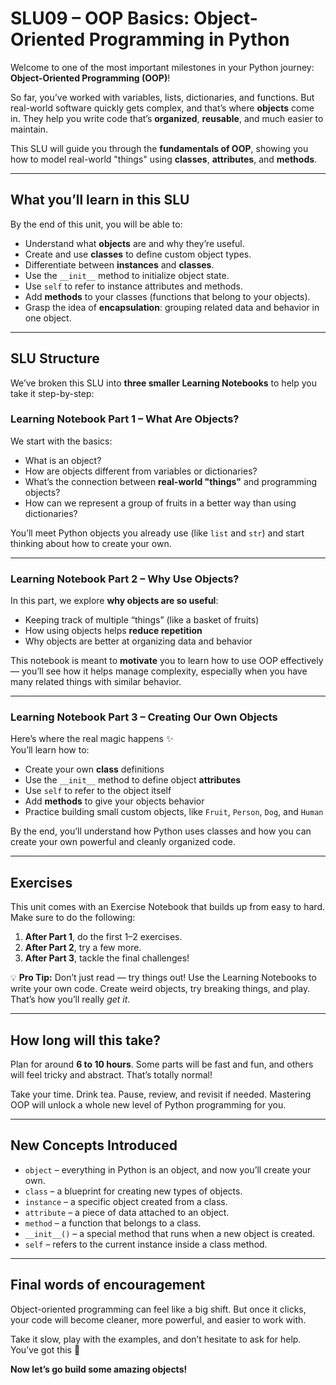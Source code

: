 # SLU09 – OOP Basics: Object-Oriented Programming in Python

Welcome to one of the most important milestones in your Python journey: **Object-Oriented Programming (OOP)**!

So far, you’ve worked with variables, lists, dictionaries, and functions. But real-world software quickly gets complex, and that’s where **objects** come in. They help you write code that’s **organized**, **reusable**, and much easier to maintain.

This SLU will guide you through the **fundamentals of OOP**, showing you how to model real-world "things" using **classes**, **attributes**, and **methods**.

---

##  What you’ll learn in this SLU

By the end of this unit, you will be able to:

- Understand what **objects** are and why they’re useful.
- Create and use **classes** to define custom object types.
- Differentiate between **instances** and **classes**.
- Use the `__init__` method to initialize object state.
- Use `self` to refer to instance attributes and methods.
- Add **methods** to your classes (functions that belong to your objects).
- Grasp the idea of **encapsulation**: grouping related data and behavior in one object.

---

##  SLU Structure

We’ve broken this SLU into **three smaller Learning Notebooks** to help you take it step-by-step:

###  Learning Notebook Part 1 – What Are Objects?

We start with the basics:
- What is an object?
- How are objects different from variables or dictionaries?
- What’s the connection between **real-world "things"** and programming objects?
- How can we represent a group of fruits in a better way than using dictionaries?

You’ll meet Python objects you already use (like `list` and `str`) and start thinking about how to create your own.

---

###  Learning Notebook Part 2 – Why Use Objects?

In this part, we explore **why objects are so useful**:
- Keeping track of multiple “things” (like a basket of fruits)
- How using objects helps **reduce repetition**
- Why objects are better at organizing data and behavior

This notebook is meant to **motivate** you to learn how to use OOP effectively — you’ll see how it helps manage complexity, especially when you have many related things with similar behavior.

---

###  Learning Notebook Part 3 – Creating Our Own Objects

Here’s where the real magic happens ✨  
You’ll learn how to:
- Create your own **class** definitions
- Use the `__init__` method to define object **attributes**
- Use `self` to refer to the object itself
- Add **methods** to give your objects behavior
- Practice building small custom objects, like `Fruit`, `Person`, `Dog`, and `Human`

By the end, you’ll understand how Python uses classes and how you can create your own powerful and cleanly organized code.

---

## Exercises

This unit comes with an Exercise Notebook that builds up from easy to hard. Make sure to do the following:

1. **After Part 1**, do the first 1–2 exercises.
2. **After Part 2**, try a few more.
3. **After Part 3**, tackle the final challenges!

💡 **Pro Tip:** Don’t just read — try things out! Use the Learning Notebooks to write your own code. Create weird objects, try breaking things, and play. That’s how you’ll really *get it*.

---

## How long will this take?

Plan for around **6 to 10 hours**. Some parts will be fast and fun, and others will feel tricky and abstract. That’s totally normal!

Take your time. Drink tea. Pause, review, and revisit if needed. Mastering OOP will unlock a whole new level of Python programming for you.

---

## New Concepts Introduced

- `object` – everything in Python is an object, and now you’ll create your own.
- `class` – a blueprint for creating new types of objects.
- `instance` – a specific object created from a class.
- `attribute` – a piece of data attached to an object.
- `method` – a function that belongs to a class.
- `__init__()` – a special method that runs when a new object is created.
- `self` – refers to the current instance inside a class method.

---

## Final words of encouragement

Object-oriented programming can feel like a big shift. But once it clicks, your code will become cleaner, more powerful, and easier to work with.

Take it slow, play with the examples, and don’t hesitate to ask for help. You’ve got this 💪

**Now let’s go build some amazing objects!**